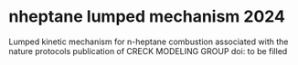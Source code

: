 # nheptane lumped mechanism 2024
Lumped kinetic mechanism for n-heptane combustion
associated with the nature protocols publication of CRECK MODELING GROUP
doi: to be filled
